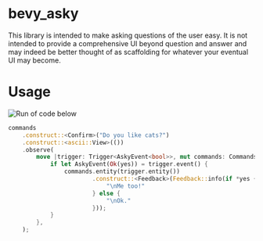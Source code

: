 # bevy_asky

This library is intended to make asking questions of the user easy. It is not
intended to provide a comprehensive UI beyond question and answer and may indeed
be better thought of as scaffolding for whatever your eventual UI may become.

# Usage

![Run of code below](https://github.com/user-attachments/assets/3570dc94-2042-494c-b926-dfa06ea30cb6)

```rust
commands
    .construct::<Confirm>("Do you like cats?")
    .construct::<ascii::View>(())
    .observe(
        move |trigger: Trigger<AskyEvent<bool>>, mut commands: Commands| {
            if let AskyEvent(Ok(yes)) = trigger.event() {
                commands.entity(trigger.entity())
                        .construct::<Feedback>(Feedback::info(if *yes {
                            "\nMe too!"
                        } else {
                            "\nOk."
                        }));
            }
        },
    );
```
